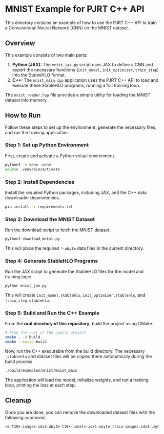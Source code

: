 # MNIST Example for PJRT C++ API

This directory contains an example of how to use the PJRT C++ API to train a Convolutional Neural Network (CNN) on the MNIST dataset.

## Overview

This example consists of two main parts:

1.  **Python (JAX):** The `mnist_jax.py` script uses JAX to define a CNN and export the necessary functions (`init_model`, `init_optimizer`, `train_step`) into the StableHLO format.
2.  **C++:** The `mnist_main.cpp` application uses the PJRT C++ API to load and execute these StableHLO programs, running a full training loop.

The `mnist_reader.hpp` file provides a simple utility for loading the MNIST dataset into memory.

## How to Run

Follow these steps to set up the environment, generate the necessary files, and run the training application.

### Step 1: Set up Python Environment

First, create and activate a Python virtual environment.

```bash
python3 -m venv .venv
source .venv/bin/activate
```

### Step 2: Install Dependencies

Install the required Python packages, including JAX, and the C++ data downloader dependencies.

```bash
pip install -r requirements.txt
```

### Step 3: Download the MNIST Dataset

Run the download script to fetch the MNIST dataset.

```bash
python3 download_mnist.py
```

This will place the required `*-ubyte` data files in the current directory.

### Step 4: Generate StableHLO Programs

Run the JAX script to generate the StableHLO files for the model and training logic.

```bash
python mnist_jax.py
```

This will create `init_model.stablehlo`, `init_optimizer.stablehlo`, and `train_step.stablehlo`.

### Step 5: Build and Run the C++ Example

From the **root directory of this repository**, build the project using CMake.

```bash
# From the root of the cppxla project
cmake . -B build
cmake --build build
```

Now, run the C++ executable from the build directory. The necessary `.stablehlo` and dataset files will be copied there automatically during the build process.

```bash
./build/examples/mnist/mnist_main
```

The application will load the model, initialize weights, and run a training loop, printing the loss at each step.

## Cleanup

Once you are done, you can remove the downloaded dataset files with the following command:

```bash
rm t10k-images-idx3-ubyte t10k-labels-idx1-ubyte train-images-idx3-ubyte train-labels-idx1-ubyte
```